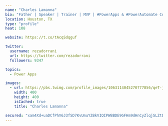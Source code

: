 ```yaml
---
name: "Charles Lamanna"
bio: "Father | Speaker | Trainer | MVP | #PowerApps & #PowerAutomate Community Super User | YouTuber Right-pointing triangle http://youtube.com/c/rezadorrani | Learn - Share - Clockwise rightwards and leftwards open circle arrows"
location: Houston, TX
type: "profile"
heat: 108

website: https://t.co/tAcqSdqguf

twitter:
  username: rezadorrani
  url: https://twitter.com/rezadorrani
  followers: 9347

topics:
  - Power Apps

images:
  - url: https://pbs.twimg.com/profile_images/1063114045270777856/qeT-jpWr_400x400.jpg
    width: 400
    height: 400
    isCached: true
    title: "Charles Lamanna"

secured: "xam4Xd+uaDCfPhV6J3fSD7KvUmuYZBkVIQIPWBBDE9GFHm9dHnCyZlqjSLZtDsT2MSVR6PpZRa46B84vkyFy1c2Icl1COGK0+nab4QBfrBsfkotvppCzak5y0DyidQRZTUtAo9NCfQ2VrYJAEuQOJutQuYQ+I5J64ZsEa64LNjcLb8/MAABwywGRhPKJuMcXRSL7mQax6zIHSJJZAgVDp63+0KsNUFWHm2ZgbWNHo2NlIKkIECZ0ziqXSbIBWRaGxNEQlCssHsM73ttAu43OKFlzUxp9m3pWDXBM4qv3OAwYtQbSYLmciiThT+qthEdhUiGKLb5x0MkBPI/Uv43DRUnLoGaXB0+CtFkV3/sXcMs0bVf0H2k8UtSuUUzghhFPvV212WRhMn2z28KrYgqAmM2Cw2MvyHJygBaxJQ1qJlg=;5XaxmIJlCdMYgx2ad5rNKQ=="
---
```


